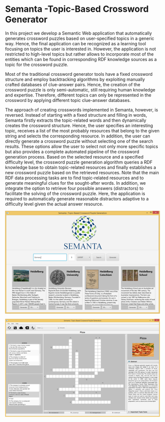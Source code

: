 # Semanta -Topic-Based Crossword Generator

In this project we develop a Semantic Web application that automatically generates crossword 
puzzles based on user-specified topics in a generic way. Hence, the final application can be 
recognized as a learning tool focusing on topics the user is interested in. However, the application 
is not restricted to high-level topics but rather allows to incorporate most of the entities which 
can be found in corresponding RDF knowledge sources as a topic for the crossword puzzle. 

Most of the traditional crossword generator tools have a fixed crossword structure and employ backtracking 
algorithms by exploiting manually crafted databases of clue-answer pairs. Hence, the creation of the 
crossword puzzle is only semi-automatic, still requiring human knowledge and expertise. Therefore, 
different topics can only be represented in the crossword by applying different topic clue-answer 
databases. 

The approach of creating crosswords implemented in Semanta, however, is reversed. Instead 
of starting with a fixed structure and filling in words, Semanta firstly extracts the topic-related 
words and then dynamically creates the crossword structure. Hence, the user specifies an interesting
topic, receives a list of the most probably resources that belong to the given string and selects the 
corresponding resource. In addition, the user can directly generate a crossword puzzle without selecting
one of the search results. These options allow the user to select not only more specific topics but 
also provides a complete automated pipeline of the crossword generation process. Based on the selected 
resource and a specified difficulty level, the crossword puzzle generation algorithm queries a RDF knowledge 
base to obtain topic-related resources and finally establishes a new crossword puzzle based on the retrieved
resources. Note that the main RDF data processing tasks are to find topic-related resources and to generate
meaningful clues for the sought-after words. In addition, we integrate the option to retrieve four possible
answers (distractors) to facilitate the solving of the crossword puzzle. Here, the application is required 
to automatically generate reasonable distractors adaptive to a difficulty level given the actual answer resource.

![alt tag](https://raw.githubusercontent.com/kristiankolthoff/Semanta/master/src/main/resources/images/semantahome.png)

![alt tag](https://raw.githubusercontent.com/kristiankolthoff/Semanta/master/src/main/resources/images/pizza.png)
